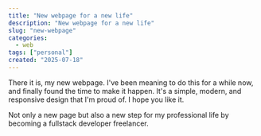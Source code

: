 ```yaml
---
title: "New webpage for a new life"
description: "New webpage for a new life"
slug: "new-webpage"
categories:
  - web
tags: ["personal"]
created: "2025-07-18"
---
```


There it is, my new webpage. I've been meaning to do this for a while now, and finally found the time to make it happen. It's a simple, modern, and responsive design that I'm proud of. I hope you like it.

Not only a new page but also a new step for my professional life by becoming a fullstack developer freelancer.